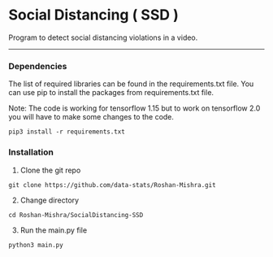 # Social Distancing ( SSD )

Program to detect social distancing violations in a video.

---

### Dependencies

The list of required libraries can be found in the requirements.txt file.
You can use pip to install the packages from requirements.txt file.

Note: The code is working for tensorflow 1.15 but to work on tensorflow 2.0 you will have to make some changes to the code.

```
pip3 install -r requirements.txt
```

### Installation

1. Clone the git repo

```
git clone https://github.com/data-stats/Roshan-Mishra.git
```

2. Change directory

```
cd Roshan-Mishra/SocialDistancing-SSD
```

3. Run the main.py file

```
python3 main.py
```
